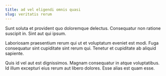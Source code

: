 ```yaml
---
title: ad vel eligendi omnis quasi
slug: veritatis rerum
---
```


Sunt soluta et provident quo doloremque delectus. Consequatur non ratione suscipit in. Sint aut qui ipsum.

Laboriosam praesentium rerum qui ut et voluptatum eveniet est modi. Fuga consequatur sint cupiditate sint rerum qui. Tenetur et cupiditate ab aliquid sapiente.

Quis id vel aut est dignissimos. Magnam consequatur in atque voluptatibus. Id illum excepturi eius rerum aut libero dolores. Esse alias est quam esse.
